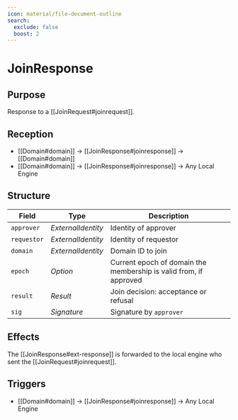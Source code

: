 ```yaml
---
icon: material/file-document-outline
search:
  exclude: false
  boost: 2
---
```


# JoinResponse

## Purpose

<!-- --8<-- [start:purpose] -->
Response to a [[JoinRequest#joinrequest]].
<!-- --8<-- [end:purpose] -->

## Reception

<!-- --8<-- [start:reception] -->
- [[Domain#domain]] $\to$ [[JoinResponse#joinresponse]] $\to$ [[Domain#domain]]
- [[Domain#domain]] $\to$ [[JoinResponse#joinresponse]] $\to$ Any Local Engine
<!-- --8<-- [end:reception] -->

## Structure

| Field       | Type               | Description                                                       |
|-------------|--------------------|-------------------------------------------------------------------|
| `approver`  | *ExternalIdentity* | Identity of approver                                              |
| `requestor` | *ExternalIdentity* | Identity of requestor                                             |
| `domain`    | *ExternalIdentity* | Domain ID to join                                                 |
| `epoch`     | *Option<u32>*      | Current epoch of domain the membership is valid from, if approved |
| `result`    | *Result*           | Join decision: acceptance or refusal                              |
| `sig`       | *Signature*        | Signature by `approver`                                           |

## Effects

The [[JoinResponse#ext-response]] is forwarded to the local engine who sent the [[JoinRequest#joinrequest]].

## Triggers

<!-- --8<-- [start:triggers] -->
- [[Domain#domain]] $\to$ [[JoinResponse#joinresponse]] $\to$ Any Local Engine
<!-- --8<-- [end:triggers] -->
